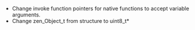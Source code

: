  * Change invoke function pointers for native functions to accept variable arguments.
 * Change zen_Object_t from structure to uint8_t*